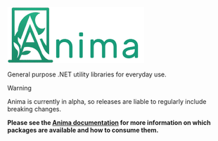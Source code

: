 ![Anima](docs/images/anima.png)

General purpose .NET utility libraries for everyday use.

> [!WARNING]  
> Anima is currently in alpha, so releases are liable to regularly include breaking changes.

**Please see the [Anima documentation](https://kizari.github.io/Anima) for more information on which packages
are available and how to consume them.**